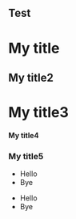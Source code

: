 ## Test

# My title
## My title2
# My title3
#### My title4
### My title5

- Hello
- Bye

* Hello
* Bye

